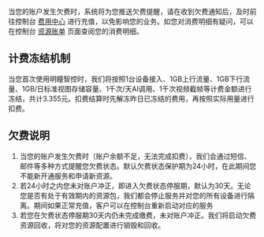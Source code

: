 当您的账户发生欠费时，系统将为您推送欠费提醒，请在收到欠费通知后，及时前往控制台 [费用中心](https://console.cloud.tencent.com/expense/overview) 进行充值，以免影响您的业务。如您对消费明细有疑问，可以在控制台 [资源账单](https://console.cloud.tencent.com/expense/bill/overview) 页面查阅您的消费明细。

## 计费冻结机制

当您首次使用明瞳智控时，我们将按照1台设备接入、1GB上行流量、1GB下行流量、1GB/日标准视图存储容量、1千次/天AI调用、1千次视频截帧等计费金额进行冻结，共计3.355元。扣费结算时先解冻昨日已冻结的费用，再按照实际用量进行扣费。

## 欠费说明

1. 当您的账户发生欠费时（账户余额不足，无法完成扣费），我们会通过短信、邮件等多种方式提醒您欠费状态。默认欠费状态保护期为24小时，在此期间您不能新开通服务和申请新资源。
2. 若24小时之内您未对账户冲正，即进入欠费状态停服期，默认为30天。无论您是否有处于有效期内的资源包，我们都会停止服务并对您的所有设备进行隔离。期间如果正常充值，客户可以在控制台重新启动对应的服务
3. 若您在欠费状态停服期30天内仍未完成缴费，未对账户冲正。我们将启动欠费资源回收，将对您的资源配置进行销毁和回收。

